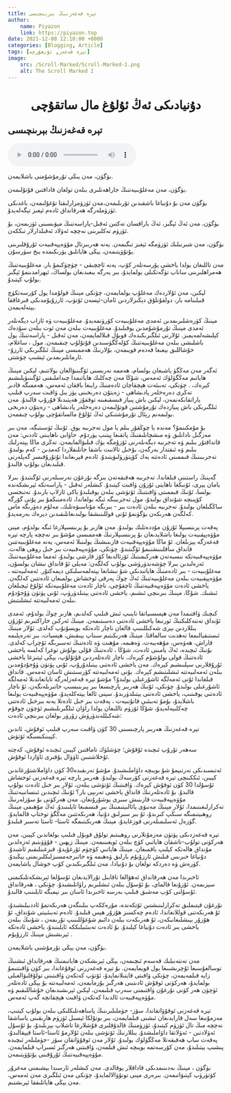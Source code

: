 ```yaml
---
title: تېرە قەغەزنىڭ بېرىنچىسى
author:
    name: Piyazon
    link: https://piyazon.top
date: 2021-12-08 12:10:00 +0800
categories: [Blogging, Article]
tags: [تېرە قەغەز, ئۇيغۇرچە]
image:
    src: /Scroll-Marked/Scroll-Marked-1.png
    alt: The Scroll Marked I
---
```


<style>
@import url(/assets/css/uyghur.css);
</style>

# <center>دۇنيادىكى ئەڭ ئۇلۇغ مال ساتقۇچى</center>

<h2 class="sub-title">تېرە قەغەزنىڭ بېرىنچىسى</h2>

<audio id="audio_player" controls>
  <source src="https://res.wx.qq.com/voice/getvoice?mediaid=MzIzMDE5NzQ2M18yMjQ3NDg2OTU5" type="audio/mp3" />      
</audio>

<script src="/assets/js/plyr/plyr.js"></script>
<script>
  const player = new Plyr("#player");
</script>


بۈگۈن، مەن يىڭى تۇرمۇشۇمنى باشلايمەن.


بۈگۈن، مەن مەغلۇبىيەتنىڭ جاراھەتلىرى بىلەن تولغان قاداقتىن قۇتۇلىمەن.

بۈگۈن مەن بۇ دۇنياغا باشقىدىن تۆرىلىمەن،مەن ئۈزۈمزارلىقتا تۇغۇلىمەن، باغدىكى ئۈزۈملەرگە ھەرقانداق ئادەم ئېغىز تېگەلەيدۇ.


بۈگۈن، مەن ئەڭ ئېگىز، ئەڭ باراقسان تەكتىن ئەقىل-پاراسەتنىڭ مېۋىسىنى ئۈزىمەن، بۇ ئۈزۈم تەكلىرىنى نەچچە ئەۋلاد ئەقىلدارلار تىككەن.


بۈگۈن، مەن شىرنىلىك ئۈزۈمگە ئېغىز تىگىمەن. يەنە ھەربىرتال مۇۋەپپەقىيەت ئۇرۇقلىرىنى يۇتۇۋېتىمەن، يېڭى ھاياتلىق يۈرىكىمدە بىخ سۈرسۇن.


مەن تاللىغان يولدا ياخشى پۇرسەتلەر كۆپ، يەنە ئاچچىقى - چۈچۈكىمۇ بار. مەغلۇبىيەتنىڭ ھەمراھلىرىنى ساناپ تۈگەتكىلى بولمايدۇ، بىر يەرگە يىغىدىغان بولساڭ، ئېھرامدىنمۇ ئېگىز بولۇپ كېتىدۇ.


لېكىن، مەن ئۇلاردەك مەغلۇپ بولمايمەن، چۈنكى مېنىڭ قولۇمدا يول كۆرسەتكۈچ قىبلىنامە بار، دولقۇنلۇق دېڭىزلاردىن ئامان-ئېسەن ئۆتۈپ، ئارزۇيۇمدىكى قىرغاققا يېتەلەيمەن.


مېنىڭ كۈرەشلىرىمدىن ئەمدى مەغلۇبىيەت كۆرۈنمەيدۇ. مەغلۇبىيەت ۋە ئازاب دېگەنلەر ئەمدى مېنىڭ تۇرمۇشۇمدىن يوقىلىدۇ. مەغلۇبىيەت بىلەن مەن ئوت بىلەن سۇدەك كېلىشەلمەيمىز. ئۇلارنى ئىلگىرىكىدەك قوبۇل قىلالمايمەن، مەن ئەقىل - پاراسەتنىڭ يول باشلىشى بىلەن مەغلۇبىيەتنىڭ كۆلەڭگۈسىدىن قۇتۇلۇپ چىقىمەن. مول ، ساغلام، خۇشاللىق بېغىغا قەدەم قويىمەن، بۇلارنىڭ ھەممىسى مېنىڭ ئىلگىرىكى ئارزۇ- ئارمانلىرىمدىن ئېشىپ چۈشتى.



ئەگەر مەن مەڭگۈ ياشىغان بولسام، ھەممە نەرىسنى ئۆگىنىۋالغان بولاتتىم، لېكىن مېنىڭ ھاياتىم مەڭگۈلۈك ئەمەس، شۇڭا مەن چەكلىك ھاياتىمدا چىداملىقنى ئۆگىنىۋېلىشىم كېرەك، . چۈنكى، تەبىئەت ھېچقاچان ئادەمنىڭ رايىغا باققان ئەمەس، ھەممىگە قادىر تەڭرى دەرەخلەر پادىشاھى - زەيتۇن دەرىخىنى يۈز يىل ۋاقىت سەرپ قىلىپ ياراتقانكەنمەن، لېكىن باش پىياز قىسقىغىنە توققۇز ھەپتىدىلا قۇرۇپ قالىدۇ. مەن ئىلگىرىكى باش پىيازدەك تۇرمۇشتىن قوتۇلىمەن دەرەخلەر پادىشاھى - زەيتۇن دەرىخى بولىمەنم رېئال تۇرمۇشتىكى ئەڭ ئۇلۇغ مالساتقۇچى بولۇپ چىقمەن.


بۇ مۇمكىنمۇ؟ مەندە يا چوڭقۇر بىلم يا مول تەجرىبە يوق. ئۇنىڭ ئۈسىتىگە، مەن بىر مەزگىل نادانلىق ۋە مىشچانلىقنىڭ پاتقىغا پېتىپ يۈردۇم. جاۋابى ناھايىتى ئاددىي: مەن قانداقتۇر بىلىم ۋە تەجرىبە دېگەنلەرنى ئۆزۇمگە يۈك قىلىۋالمايمەن. تەڭرى ماڭا يېتەرلىك بىلىم ۋە ئىقتدار بەرگەن، بۇخىل تالانىت باشقا جانلىقلاردا كەمدىن - كەم بولىدۇ. تەجرىبىنىڭ قىممىتى ئادەتتە بەك كۆپتۈرۈلىۋېتىدۇ. ئادەم قېرىغاندا تۇتۇرۇقىسز گەپلەرنى قىلىدىغان بولۇپ قالىدۇ.



گەپنىڭ راستىنى قىلغاندا، تەجرىبە ھەقىقەتەن بىزگە نۇرغۇن نەرسىلەرنى ئۆگىتىدۇ. بىرلا يامان يېرى، ئۇنىڭغا ناھايتى ئۇزۇن ۋاقىت كېتىدۇ. كىشلەر ئەقىل - پاراسەتكە ئېرىشكەندە بولسا، ئۇنىڭ قىممىتى ۋاقىتنىڭ ئۆتۈشى بىلەن يوقىلىدۇ ياكى ئازلاپ بارىدۇ. نەتىجسى كۆپىنچە شۇنداق بولىدۇ، مول تەجرىبىگە ئىگە بولغاندا، ئادەمنىڭمۇ بىر پۇتى گۆرگە ساڭگىلغان بولىدۇ. تەجرىبە بىلەن ئادەت بىر - بىرىگە مۇناسىۋەتلىك، مەلۇم دەۋرىگە ماس كەلگەن ھەرىكەن بۈگۈنمۇ ئۇنى قوللىنىشقا بولىدىغانلىقىدىن دېرەك بەرمەيدۇ.


پەقەت پرىنسىپلا ئۇزۇن مۇددەتلىك بولىدۇ. مەن ھازىر بۇ پرىنسىپلارغا ئىگە بولدۇم، مېنى مۇۋەپپقىيەت يولىغا باشلايدىغان بۇ پرىنسىپلارنىڭ ھەممىسى مۇشۇ بىر نەچچە پارچە تېرە قەغەزگە يېزىلغان. ئۇ ماڭا مۇۋەپپەقىيەت قازىنىشنڭ يولىنىلا ئەمەس، يەنە مەغلۇبىيەتتىن قانداق ساقلىنىشنىمۇ ئۆگىتىدۇ. چۈنكى، مۇۋەپپەقىيەت بىر خىل روھى ھالەت. مۇۋەپپەقىيەتكە نىسبەتەن ھەركىمىنىڭ ئۆزئالدىغا كۆز قارشى بولىدۇ، ئەمما مەغلۇبىيەتنىڭ ئەزەلىدىن بىرلا چۈشەندۈرۈشى بولۇپ كەلگەن: مەيلى ئۇ قانداق نىشان بولسۇن، مەغلۇبىيەت - بىر ئادەمنىڭ ھاياتىدىكى شۇ نىشانغا يېتەلمەسلىكى دېمەكتۇر.
ئەمەلىيەتتە ، مۇۋەپپقىيەت بىلەن مەغلۇبىيەتنىڭ ئەڭ چوڭ پەرقى ئوخشاش بولمىغان ئادەتتىن كەلگەن. ياخشى ئادەت مۇۋەپپەقىيەتنىڭ ئاچقۇچى، ناچار ئادەت مەغلۇبىيەتكە ئۇلۇغ ئېچىلغان ئىشىك. شۇڭا، مېنىڭ بىرىنچى ئىشىم، ياخشى ئادەتنى يېتىلدۈرۈپ، ئۇنى پۈتۈن ۋۇجۇدۇم بىلەن ئەمەلىيەتتە ئىشلىتىش.


كىچىك ۋاقتىمدا مەن ھېسسىياتقا تاينىپ ئىش قىلىپ كەلدىم، ھازىر چوڭ بولدۇم، ئەمدى ئۇنداق تەنتەكلىكنىڭ ئورنىغا ياخشى ئادەتنى دەسىتىمەن. مېنىڭ ئەركىن خاراكتىرىم ئۇزۇن يىللاردىن بېرى شەكىللىنىپ قالغان ناچار ئادەتكە بويسۇنۇپ كەلدى. ئۇلار مېنىڭ ئىستىقبالىمغا تەھدىت سالماقتا. مېنىڭ ھەرىكىتىم سىناپ بېىقىش، ھېسيات، بىر تەرەپلىمە قاراش، ھەۋەس، مۇھەببەت، ۋەھىمە، مۇھىت ۋە ئادەتنىڭ تەسىرىگە ئۇچراپ كەلدى. بۇنىڭ ئىچىدە، ئەڭ يامىنى ئادەت، شۇڭا ، ئادەتنىڭ قۇلى بولۇش توغرا كەلسە ياخشى ئادەتنىڭ قولى بولۇشۇم كېرەك، ناچار ئادەتلەردىن قۇتۇلۇپ، يېڭى ئېتىزغا ياخشى ئۇرۇقلارنى سېلىىشىم كېرەك. مەن ياخشى ئادەتنى يېتىلدۇرۇپ، ئۇنى پۈتۈن ۋۇجۇدۇمدىن بىلەن ئەمەلىيەتتە ئىشلىتىشم كېرەك.
بۇنى ئەمەلىيەتتە كۆرسىتىش ئاسان ئەمەس. قانداق قىلغاندا ئۇنى ئەمەلگە ئاشۇرغىلى بولىدۇ؟ مۇشۇ تېرە قەغەزلەرگە تايانغاندىلا ئەمەلگە ئاشۇرغىلى بولىدۇ. چۈنكى، ئۇنىڭ ھەربىر پارچىسغا بىر پىرىنىسىپ خاتىرىلەنگەن، ئۇ ناچار ئادەتنى يوقىتىپ، ياخشى ئادەتنى يېتىلدۈرىدۇ. سېنى ئالغا يېتەكلەيدۇ، مۇۋەپپەقىيەت يولىغا باشلايدۇ، بۇمۇ تەبىئىي قانۇنىيەت ، پەقەت بىر خىل ئادەتلا يەنە بىرخىل ئادەتنى چەكلىيەلەيدۇ، شۇڭا ئۆزۈم تاللىغان يولدا راۋان ئىلگىرىلىشىم ئۈچۈن چوقۇم شەكىللەندۈرۈش زۆرۈر بولغان بىرىنچى ئادەت:


تېرە قەغەزنىڭ ھەربىر پارچىسىنى 30 كۈن ۋاقىت سەرپ قىلىپ ئوقۇش، ئاندىن كېيىنكىسىگە ئۆتۈش.


سەھەر تۇرۇپ ئىچىدە ئۇقۇش؛ چۈشلۈك تاماقتىن كېيىن ئىچىدە ئوقۇش، كەچتە ئۇخلاشتىىن ئاۋۋال يۇقىرى ئاۋازدا ئوقۇش.


ئەتىسىدىكى تەرتىپمۇ شۇ بويىچە داۋاملىشىدۇ. مۇشۇ تەرىقىدە30 كۈن داۋاملاشتۇرغاندىن كېيىن، ئىككىنچى تېرە قەغەزنى كۆرسەڭ بولىدۇ. ھەربىر پارچە تېرە قەغەزنى ئوخشاش ئۇسۇلدا 30 كۈن ئوقۇش كېرەك. ۋاقىتنىڭ ئۆتۈشى بىلەن، ئۇلار بىر خىل ئادەت بولۇپ قالىدۇ.
بۇ ئادەتلەرنىڭ قانداق ياخشى تەرىپى بار؟ ئۇنىڭ ئىچىدىن ئىنسانىيەتنىڭ مۇۋەپپەقىيەت قازىنىش سىرى يوشۇرۇنغان. مەن ھەركۈنى بۇ سۆزلەرنىڭ تەكرارلىغىنىمدا، ئۇلار مېنىڭ مەنىۋى پائالىيتىمنىڭ بىر قىسمىغا ئايلىنىدۇ. ئەڭ مۇھىمى مېنىڭ روھىيتىمىگە سىڭپ كىرىدۇ، ئۇ بىر سىرلىق دۇنيا، ھەرىكەتتىن مەڭگۈ توختاپ قالمايدۇ. گۈزەل ئەسلىمىلەرنى قوزغايدۇ، مېنىڭ ھەرىكىتىمگە ئاستا- ئاستا تەسىر قىلىدۇ.

تېرە قەغەزدىكى پۈتۈن مەزمۇنلارنى روھيىتىم تولۇق قوبۇل قىلىپ بولغاندىن كېيىن، مەن ھەركۈنى تولۇپ-تاشقان ھاياتىي كۈچ بىلەن ئويغىنىمەن. مېنىڭ زېھىن - قۇۋۋىتىم ئەزەلدىن مۇنداق ھالەتكە كېلىپ باقمىغان. مېنىڭ ھاياتىي كۈچۈم ئۇرغۇيدۇ، قىزغىنلىقىم ئاشىدۇ. دۇنياغا خىرىس قىلىش ئارزۇيۇم بارلىق ۋەھىمە ۋە خاتىرجەمسىزلىكلىرىمنى يېڭىدۇ. كۈرەش ۋە دەردكە تولغان بۇ دۇنيادا، مەن ئىلگىرىكىدىن كۆپ خوشال ياشايمەن.


ئاخىرىدا مەن ھەرقانداق ئەھۋالغا تاقابىل تۇرالايدىغان ئۇسۇلغا ئېرىشكەنلىكىمنى سېزىمەن. ئۇزۇنغا قالماي، بۇ ئۇسۇل بىلەن ئىشلىرىم راۋانلىشىدۇ. چۈنكى ، ھەرقانداق ئۇسۇلنى كۆپ مەشىق قىلىپ بەرسە ئاخىرىدا ئاسان بىر نېمىگە ئايلىنىپ قالىدۇ.


نۇرغۇن قېتىملىق تەكرارلىنىشتىن ئۆتكەندە، مۇرەككەپ بىلىنگەن ھەرىكەتمۇ ئاددىيلىشىدۇ، ئۇ ھەرىكەتنى قوللانغاندا، ئادەم چەكسىز ھۇزۇر ھېس قىلىدۇ. ئادەم تەبىئىيتى شۇنداق، ئۇ ھۇزۇر بېىشلىغانىكەن، ئۇ ھەرىكەت بىلەن دائىم شۇغۇللىنىپ تۇرىمەن ، شۇنىڭ بىلەن ياخشى بىر ئادەت دۇنياغا كېلىدۇ. بۇ ئادەت تەبىئىيلىككە ئايلىنىدۇ، ياخشى ئادەتكە ئېرىشىش مېنىڭ ئارزۇيۇم .


بۈگۈن، مەن يېڭى تۇرمۇشنى باشلايمەن.

مەن تەنتەنىلىك قەسەم ئىچىمەن، يېڭى ئېرىشكەن ھاياتىمنىڭ ھەرقانداق ئىشنىڭ توسالغۇسىغا ئۇچرىشىىغا يول قويمايمەن. بۇ تېرە قەغەزرنى ئوقۇغاندا، بىر كۈن ۋاقىتنىمۇ زايە قىلمەيمەن، چۈنكى ۋاقىتى قايتىلانمايدۇ، ئۆتۈپ كەتكەن ۋاقىتىنى تولۇقلىۋالغىلى بولمايدۇ، ھەركۈنى ئوقۇش ئادىتىنى ھەرگىز بۇزمايمەن، ئەمەلىيەتتە بۇ يېڭى ئادەتلەر ئۈچۈن ھەر كۈنى نۇرغۇن ۋاقتىمنى سەرپ قىلىمەن، لېكىن ئېرىشىدىغان خۇشاللىقىم ۋە مۇۋەپپەقىيەت ئالدىدا كەتكەن ۋاقىت ھېچقانچە گەپ ئەمەس.


تېرە قەغەزنى ئوقۇۋاتقاندا، سۆز- جۈملىلىرىنىڭ پاساھەتلىكلىكى بىلەن بولۇپ كېتىپ، مەزمۇنىغا سەل قارايدىغان ئىشنى قىلمايمەن، بىر بوتۇلكا ئېسىل ئۈزۈم ھارىقىنى ياساشقا نەچچە مىڭ تال ئۈزۈم كېتىدۇ، ئۈزۈمنىڭ قالدۇقلىرى قۇشلارغا تاشلاپ بېرىلىدۇ، بۇ ئۇسۇل ئەۋلادتىن - ئەۋلاتقا داۋاملىشدۇ. يىللارنىڭ ئۆتۈشى بىلەن ئۇلارمۇ ئاستا-ئاستا قېپقالىدۇ، پەقەت ساپ ھەقىقەتلا مەڭگۈلۈك بولىدۇ. ئۇلار مەن ئوقۇۋاتقان سۆز -جۈملىلەر ئىچىدە پىشىپ يېتىلىدۇ، مەن كۆرسەتمە بويىچە ئىش قىلمەن، ۋاقىتنى ھەرگىز ئسىراپ قىلمايمەن. مۇۋەپپەقىيەتنىڭ ئۇرۇقىنى يۇتۇۋېتىمەن.


بۈگۈن ، مېنىڭ بەدىنىمدىكى قاداقلار يوقالدى. مەن كىشلەر ئارسىدا بېشىمنى مەغرۇر كۆتۈرۈپ كېتىۋاتىمەن. بىرەرى مېنى تونۇۋالالمايدۇ، چۈنكى مەن ئىلگىرى مەن ئەمەس، مەن يېڭى ھاياتلىققا ئېرىشتىم.

